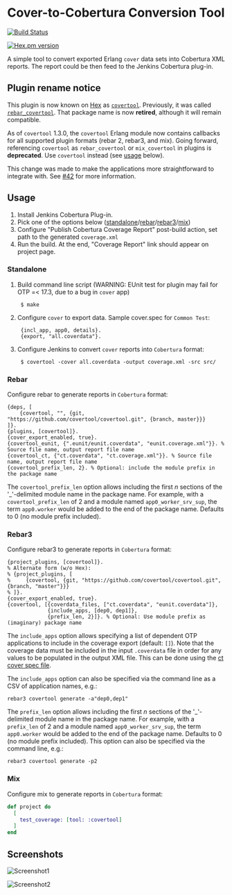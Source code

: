 # Cover-to-Cobertura Conversion Tool 

[![Build Status](https://github.com/covertool/covertool/workflows/build/badge.svg)](https://github.com/covertool/covertool/actions?query=workflow:build)

[![Hex.pm version](https://img.shields.io/hexpm/v/covertool.svg?style=flat)](https://hex.pm/packages/covertool)

A simple tool to convert exported Erlang `cover` data sets into Cobertura XML
reports. The report could be then feed to the Jenkins Cobertura plug-in.

## Plugin rename notice

This plugin is now known on [Hex](https://hex.pm) as [`covertool`](https://hex.pm/packages/covertool). Previously, it was called [`rebar_covertool`](https://hex.pm/packages/rebar_covertool). That package name is now **retired**, although it will remain compatible.

As of `covertool` 1.3.0, the `covertool` Erlang module now contains callbacks for all supported plugin formats (rebar 2, rebar3, and mix). Going forward, referencing `covertool` as `rebar_covertool` or `mix_covertool` in plugins is **deprecated**. Use `covertool` instead (see [usage](#usage) below).

This change was made to make the applications more straightforward to integrate with. See [#42](https://github.com/covertool/covertool/issues/42) for more information.

## Usage

1. Install Jenkins Cobertura Plug-in.
2. Pick one of the options below ([standalone](#standalone)/[rebar](#rebar)/[rebar3](#rebar3)/[mix](#mix))
3. Configure "Publish Cobertura Coverage Report" post-build action, set path
to the generated `coverage.xml`
4. Run the build. At the end, "Coverage Report" link should appear on project page.

### Standalone

1. Build command line script (WARNING: EUnit test for plugin may fail for OTP =< 17.3, due to a bug in `cover` app)

        $ make

2. Configure `cover` to export data. Sample cover.spec for `Common Test`:

        {incl_app, app0, details}.
        {export, "all.coverdata"}.

3. Configure Jenkins to convert `cover` reports into `Cobertura` format:
  
        $ covertool -cover all.coverdata -output coverage.xml -src src/

### Rebar

Configure rebar to generate reports in `Cobertura` format:

```
{deps, [
    {covertool, "", {git, "https://github.com/covertool/covertool.git", {branch, master}}}
]}.
{plugins, [covertool]}.
{cover_export_enabled, true}.
{covertool_eunit, {".eunit/eunit.coverdata", "eunit.coverage.xml"}}. % Source file name, output report file name
{covertool_ct, {"ct.coverdata", "ct.coverage.xml"}}. % Source file name, output report file name
{covertool_prefix_len, 2}. % Optional: include the module prefix in the package name
```

The `covertool_prefix_len` option allows including the first *n* sections of the '_'-delimited module name in the package name. For example, with a `covertool_prefix_len` of 2 and a module named `app0_worker_srv_sup`, the term `app0.worker` would be added to the end of the package name. Defaults to 0 (no module prefix included).

### Rebar3

Configure rebar3 to generate reports in `Cobertura` format:

```
{project_plugins, [covertool]}.
% Alternate form (w/o Hex):
% {project_plugins, [
%     {covertool, {git, "https://github.com/covertool/covertool.git", {branch, "master"}}}
% ]}.
{cover_export_enabled, true}.
{covertool, [{coverdata_files, ["ct.coverdata", "eunit.coverdata"]},
             {include_apps, [dep0, dep1]},
             {prefix_len, 2}]}. % Optional: Use module prefix as (imaginary) package name
```

The `include_apps` option allows specifying a list of dependent OTP applications to include in the coverage export (default: `[]`). Note that the coverage data must be included in the input `.coverdata` file in order for any values to be populated in the output XML file. This can be done using the [ct cover spec file](http://erlang.org/doc/apps/common_test/cover_chapter.html#id85714).

The `include_apps` option can also be specified via the command line as a CSV of application names, e.g.:

```
rebar3 covertool generate -a"dep0,dep1"
```

The `prefix_len` option allows including the first *n* sections of the '_'-delimited module name in the package name. For example, with a `prefix_len` of 2 and a module named `app0_worker_srv_sup`, the term `app0.worker` would be added to the end of the package name. Defaults to 0 (no module prefix included). This option can also be specified via the command line, e.g.:

```
rebar3 covertool generate -p2
```

### Mix

Configure mix to generate reports in `Cobertura` format:

```elixir
def project do
  [
    test_coverage: [tool: :covertool]
  ]
end
```

## Screenshots

![Screenshot1](screenshots/shot1.png)

![Screenshot2](screenshots/shot2.png)
